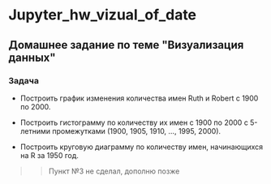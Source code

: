 # Jupyter_hw_vizual_of_date

<h2>Домашнее задание по теме "Визуализация данных"</h2>

<h3>Задача</h3>

* Построить график изменения количества имен Ruth и Robert с 1900 по 2000. 

* Построить гистограмму по количеству их имен с 1900 по 2000 с 5-летними промежутками (1900, 1905, 1910, …, 1995, 2000). 

* Построить круговую диаграмму по количеству имен, начинающихся на R за 1950 год. 

> >Пункт №3 не сделал, дополню позже 
